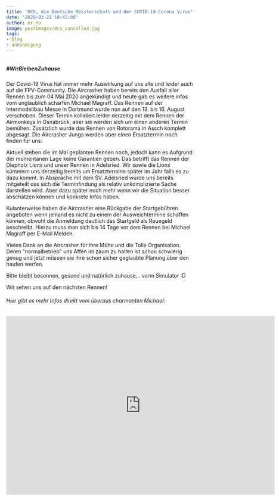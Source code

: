 ```yaml
---
title: 'DCS, die Deutsche Meisterschaft und der COVID-19 Corona Virus'
date: '2020-03-22 18:45:00'
author: mr_Ho
image: postImages/dcs_cancelled.jpg
tags:
- blog
- ankündigung
---
```

###### 
##### #WirBleibenZuhause

Der Covid-19 Virus hat immer mehr Auswirkung auf uns alle und leider auch auf die FPV-Community. Die Aircrasher haben bereits den Ausfall aller Rennen bis zum 04 Mai 2020 angekündigt und heute gab es weitere infos vom unglaublich scharfen Michael Magraff. Das Rennen auf der Intermodellbau Messe in Dortmund wurde nun auf den 13. bis 16. August verschoben. Dieser Termin kollidiert leider derzeitig mit dem Rennen der Airmonkeys in Osnabrück, aber sie werden sich um einen anderen Termin bemühen. Zusätzlich wurde das Rennen von Rotorama in Assch komplett abgesagt. Die Aircrasher Jungs werden aber einen Ersatztermin noch finden für uns.

Aktuell stehen die im Mai geplanten Rennen noch, jedoch kann es Aufgrund der momentanen Lage keine Garantien geben. Das betrifft das Rennen der Diepholz Lions und unser Rennen in Adelsried. Wir sowie die Lions kümmern uns derzeitig bereits um Ersatztermine später im Jahr falls es zu dazu kommt. In Absprache mit dem SV. Adelsried wurde uns bereits mitgeteilt das sich die Terminfindung als relativ unkomplizierte Sache darstellen wird. Aber dazu später noch mehr wenn wir die Situation besser abschätzen können und konkrete Infos haben.

Kulanterweise haben die Aircrasher eine Rückgabe der Startgebühren angeboten wenn jemand es nicht zu einem der Ausweichtermine schaffen können, obwohl die Anmeldung deutlich das Startgeld als Reuegeld beschreibt. Hierzu muss man sich bis 14 Tage vor dem Rennen bei Michael Magraff per E-Mail Melden.

Vielen Dank an die Aircrasher für ihre Mühe und die Tolle Organisation. Deren "normalbetrieb" uns Affen im zaum zu halten ist schon schwierig genug und jetzt müssen sie ihre schon sicher geglaubte Planung über den haufen werfen.

Bitte bleibt besonnen, gesund und natürlich zuhause... vorm Simulator :D

Wir sehen uns auf den nächsten Rennen!

###### Hier gibt es mehr Infos direkt vom überaus charmanten Michael:
<iframe src="https://www.facebook.com/plugins/video.php?href=https%3A%2F%2Fwww.facebook.com%2FAircrasherFPV%2Fvideos%2F499203924290660%2F&show_text=0&width=720" width="720" height="480" style="border:none;overflow:hidden" scrolling="no" frameborder="0" allowTransparency="true" allowFullScreen="true"></iframe>
